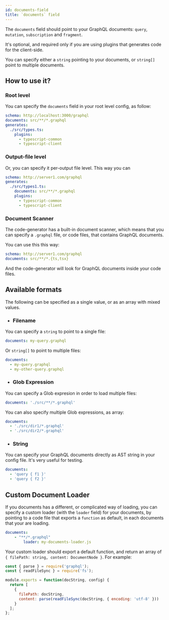 ```yaml
---
id: documents-field
title: `documents` field
---
```


The `documents` field should point to your GraphQL documents: `query`, `mutation`, `subscription` and `fragment`.

It's optional, and required only if you are using plugins that generates code for the client-side.

You can specify either a `string` pointing to your documents, or `string[]` point to multiple documents.

## How to use it?

### Root level

You can specify the `documents` field in your root level config, as follow:

```yml
schema: http://localhost:3000/graphql
documents: src/**/*.graphql
generates:
  ./src/types.ts:
    plugins:
      - typescript-common
      - typescript-client
```

### Output-file level

Or, you can specify it per-output file level. This way you can

```yml
schema: http://server1.com/graphql
generates:
  ./src/types1.ts:
    documents: src/**/*.graphql
    plugins:
      - typescript-common
      - typescript-client
```

### Document Scanner

The code-generator has a built-in document scanner, which means that you can specify a `.graphql` file, or code files, that contains GraphQL documents.

You can use this this way:

```yml
schema: http://server1.com/graphql
documents: src/**/*.{ts,tsx}
```

And the code-generator will look for GraphQL documents inside your code files.

## Available formats

The following can be specified as a single value, or as an array with mixed values.

- ### Filename

You can specify a `string` to point to a single file:

```yml
documents: my-query.graphql
```

Or `string[]` to point to multiple files:

```yml
documents:
  - my-query.graphql
  - my-other-query.graphql
```

- ### Glob Expression

You can specify a Glob expresion in order to load multiple files:

```yml
documents: './src/**/*.graphql'
```

You can also specify multiple Glob expressions, as array:

```yml
documents:
  - './src/dir1/*.graphql'
  - './src/dir2/*.graphql'
```

- ### String

You can specify your GraphQL documents directly as AST string in your config file. It's very useful for testing.

```yml
documents:
  - 'query { f1 }'
  - 'query { f2 }'
```

## Custom Document Loader

If you documents has a different, or complicated way of loading, you can specify a custom loader (with the `loader` field) for your documents, by pointing to a code file that exports a `function` as default, in each documents that your are loading.

```yml
documents:
    - "**/*.graphql"
        loader: my-documents-loader.js
```

Your custom loader should export a default function, and return an array of `{ filePath: string, content: DocumentNode }`. For example:

```js
const { parse } = require('graphql');
const { readFileSync } = require('fs');

module.exports = function(docString, config) {
  return [
    {
      filePath: docString,
      content: parse(readFileSync(docString, { encoding: 'utf-8' }))
    }
  ];
};
```

